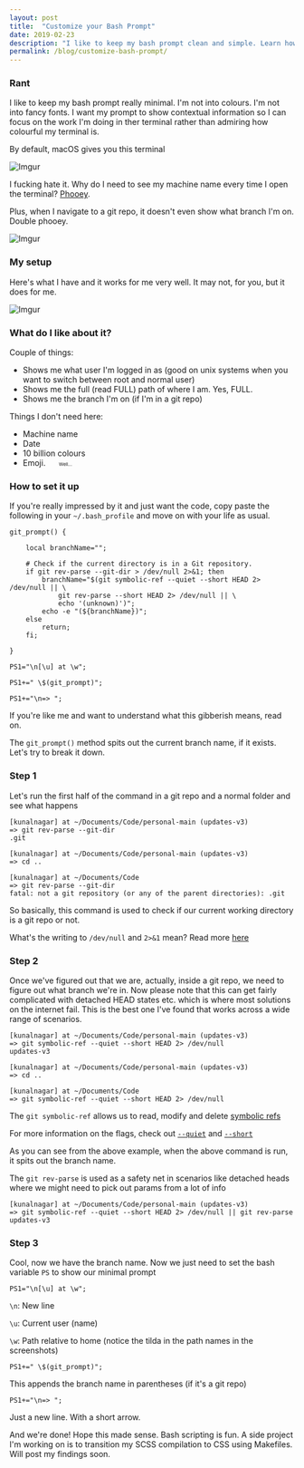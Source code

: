 ```yaml
---
layout: post
title:  "Customize your Bash Prompt"
date: 2019-02-23
description: "I like to keep my bash prompt clean and simple. Learn how to setup a minimal bash prompt."
permalink: /blog/customize-bash-prompt/
---
```


### Rant

I like to keep my bash prompt really minimal. I'm not into colours. I'm not into fancy fonts. I want my prompt to show contextual information so I can focus on the work I'm doing in ther terminal rather than admiring how colourful my terminal is.

By default, macOS gives you this terminal

![Imgur](https://i.imgur.com/n57DPG3.png)

I fucking hate it. Why do I need to see my machine name every time I open the terminal? [Phooey](https://www.merriam-webster.com/dictionary/phooey).

Plus, when I navigate to a git repo, it doesn't even show what branch I'm on. Double phooey.

![Imgur](https://i.imgur.com/sNgVmfJ.png)

### My setup

Here's what I have and it works for me very well. It may not, for you, but it does for me.

![Imgur](https://i.imgur.com/3Dwoh1Z.png)

### What do I like about it?

Couple of things:

- Shows me what user I'm logged in as (good on unix systems when you want to switch between root and normal user)
- Shows me the full (read FULL) path of where I am. Yes, FULL.
- Shows me the branch I'm on (if I'm in a git repo)

Things I don't need here:
- Machine name
- Date
- 10 billion colours
- Emoji.&nbsp;&nbsp;&nbsp;&nbsp;&nbsp;&nbsp;<small><small><small>Well...</small></small></small>

### How to set it up

If you're really impressed by it and just want the code, copy paste the following in your ```~/.bash_profile``` and move on with your life as usual.

```
git_prompt() {
    
    local branchName="";
    
    # Check if the current directory is in a Git repository.
    if git rev-parse --git-dir > /dev/null 2>&1; then
        branchName="$(git symbolic-ref --quiet --short HEAD 2> /dev/null || \
	        git rev-parse --short HEAD 2> /dev/null || \
		    echo '(unknown)')";
        echo -e "(${branchName})";
    else
        return;
    fi;

}

PS1="\n[\u] at \w";

PS1+=" \$(git_prompt)";

PS1+="\n=> ";
```

If you're like me and want to understand what this gibberish means, read on.

The ```git_prompt()``` method spits out the current branch name, if it exists. Let's try to break it down.

### Step 1

Let's run the first half of the command in a git repo and a normal folder and see what happens

```
[kunalnagar] at ~/Documents/Code/personal-main (updates-v3)
=> git rev-parse --git-dir
.git

[kunalnagar] at ~/Documents/Code/personal-main (updates-v3)
=> cd ..

[kunalnagar] at ~/Documents/Code
=> git rev-parse --git-dir
fatal: not a git repository (or any of the parent directories): .git
```

So basically, this command is used to check if our current working directory is a git repo or not.

What's the writing to ```/dev/null``` and ```2>&1``` mean? Read more [here](https://askubuntu.com/questions/12098/what-does-outputting-to-dev-null-accomplish-in-bash-scripts)

### Step 2

Once we've figured out that we are, actually, inside a git repo, we need to figure out what branch we're in. Now please note that this can get fairly complicated with detached HEAD states etc. which is where most solutions on the internet fail. This is the best one I've found that works across a wide range of scenarios.

```
[kunalnagar] at ~/Documents/Code/personal-main (updates-v3)
=> git symbolic-ref --quiet --short HEAD 2> /dev/null
updates-v3

[kunalnagar] at ~/Documents/Code/personal-main (updates-v3)
=> cd ..

[kunalnagar] at ~/Documents/Code
=> git symbolic-ref --quiet --short HEAD 2> /dev/null
```

The ```git symbolic-ref``` allows us to read, modify and delete [symbolic refs](https://stackoverflow.com/a/1526526) 

For more information on the flags, check out [```--quiet```](https://git-scm.com/docs/git-symbolic-ref#git-symbolic-ref---quiet) and [```--short```](https://git-scm.com/docs/git-symbolic-ref#git-symbolic-ref---short)

As you can see from the above example, when the above command is run, it spits out the branch name.

The ```git rev-parse``` is used as a safety net in scenarios like detached heads where we might need to pick out params from a lot of info

```
[kunalnagar] at ~/Documents/Code/personal-main (updates-v3)
=> git symbolic-ref --quiet --short HEAD 2> /dev/null || git rev-parse
updates-v3
```

### Step 3

Cool, now we have the branch name. Now we just need to set the bash variable ```PS``` to show our minimal prompt

```
PS1="\n[\u] at \w";
```

```\n```: New line

```\u```: Current user (name)

```\w```: Path relative to home (notice the tilda in the path names in the screenshots)

```
PS1+=" \$(git_prompt)";
```

This appends the branch name in parentheses (if it's a git repo)

```
PS1+="\n=> ";
```

Just a new line. With a short arrow.

And we're done! Hope this made sense. Bash scripting is fun. A side project I'm working on is to transition my SCSS compilation to CSS using Makefiles. Will post my findings soon.